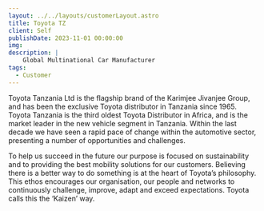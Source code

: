 ```yaml
---
layout: ../../layouts/customerLayout.astro
title: Toyota TZ
client: Self
publishDate: 2023-11-01 00:00:00
img: 
description: |
    Global Multinational Car Manufacturer 
tags:
  - Customer
---
```

Toyota Tanzania Ltd is the flagship brand of the Karimjee Jivanjee Group, and has been the exclusive Toyota distributor in Tanzania since 1965. Toyota Tanzania is the third oldest Toyota Distributor in Africa, and is the market leader in the new vehicle segment in Tanzania. Within the last decade we have seen a rapid pace of change within the automotive sector, presenting a number of opportunities and challenges.

To help us succeed in the future our purpose is focused on sustainability and to providing the best mobility solutions for our customers.  Believing there is a better way to do something is at the heart of Toyota’s philosophy. This ethos encourages our organisation, our people and networks to continuously challenge, improve, adapt and exceed expectations. Toyota calls this the ‘Kaizen’ way.